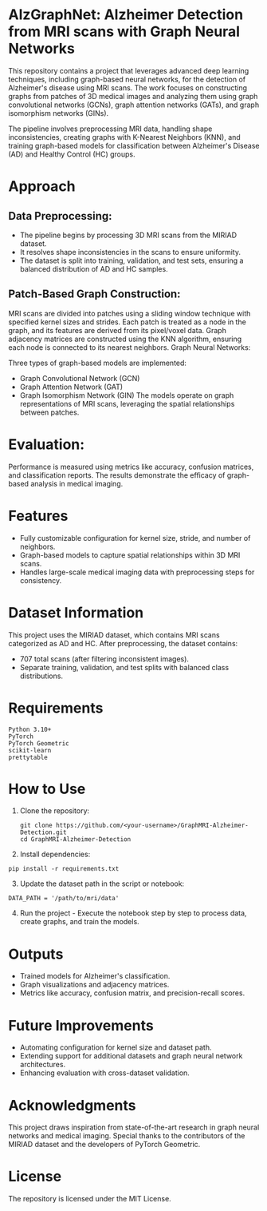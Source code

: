 # AlzGraphNet: Alzheimer Detection from MRI scans with Graph Neural Networks

This repository contains a project that leverages advanced deep learning techniques, including graph-based neural networks, for the detection of Alzheimer's disease using MRI scans. The work focuses on constructing graphs from patches of 3D medical images and analyzing them using graph convolutional networks (GCNs), graph attention networks (GATs), and graph isomorphism networks (GINs).

The pipeline involves preprocessing MRI data, handling shape inconsistencies, creating graphs with K-Nearest Neighbors (KNN), and training graph-based models for classification between Alzheimer's Disease (AD) and Healthy Control (HC) groups.

# Approach

## Data Preprocessing:
- The pipeline begins by processing 3D MRI scans from the MIRIAD dataset.
- It resolves shape inconsistencies in the scans to ensure uniformity.
- The dataset is split into training, validation, and test sets, ensuring a balanced distribution of AD and HC samples.

## Patch-Based Graph Construction:

MRI scans are divided into patches using a sliding window technique with specified kernel sizes and strides.
Each patch is treated as a node in the graph, and its features are derived from its pixel/voxel data.
Graph adjacency matrices are constructed using the KNN algorithm, ensuring each node is connected to its nearest neighbors.
Graph Neural Networks:

Three types of graph-based models are implemented:
- Graph Convolutional Network (GCN)
- Graph Attention Network (GAT)
- Graph Isomorphism Network (GIN)
The models operate on graph representations of MRI scans, leveraging the spatial relationships between patches.

# Evaluation:

Performance is measured using metrics like accuracy, confusion matrices, and classification reports.
The results demonstrate the efficacy of graph-based analysis in medical imaging.

# Features
- Fully customizable configuration for kernel size, stride, and number of neighbors.
- Graph-based models to capture spatial relationships within 3D MRI scans.
- Handles large-scale medical imaging data with preprocessing steps for consistency.

# Dataset Information
This project uses the MIRIAD dataset, which contains MRI scans categorized as AD and HC. After preprocessing, the dataset contains:
- 707 total scans (after filtering inconsistent images).
- Separate training, validation, and test splits with balanced class distributions.

# Requirements
```
Python 3.10+
PyTorch
PyTorch Geometric
scikit-learn
prettytable
```

# How to Use

1. Clone the repository:
   ```
   git clone https://github.com/<your-username>/GraphMRI-Alzheimer-Detection.git  
   cd GraphMRI-Alzheimer-Detection  
   ```
2. Install dependencies:
  ```
  pip install -r requirements.txt  
  ```

3. Update the dataset path in the script or notebook:
  ```
  DATA_PATH = '/path/to/mri/data'
  ``` 
4. Run the project - Execute the notebook step by step to process data, create graphs, and train the models.

# Outputs
- Trained models for Alzheimer's classification.
- Graph visualizations and adjacency matrices.
- Metrics like accuracy, confusion matrix, and precision-recall scores.

# Future Improvements
- Automating configuration for kernel size and dataset path.
- Extending support for additional datasets and graph neural network architectures.
- Enhancing evaluation with cross-dataset validation.

# Acknowledgments
This project draws inspiration from state-of-the-art research in graph neural networks and medical imaging. Special thanks to the contributors of the MIRIAD dataset and the developers of PyTorch Geometric.

# License
The repository is licensed under the MIT License.
